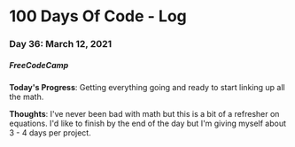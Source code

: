 # 100 Days Of Code - Log
### Day 36: March 12, 2021
##### FreeCodeCamp 

**Today's Progress**: Getting everything going and ready to start linking up all the math. 

**Thoughts**: I've never been bad with math but this is a bit of a refresher on equations. I'd like to finish by the end of the day but I'm giving myself about 3 - 4 days per project. 